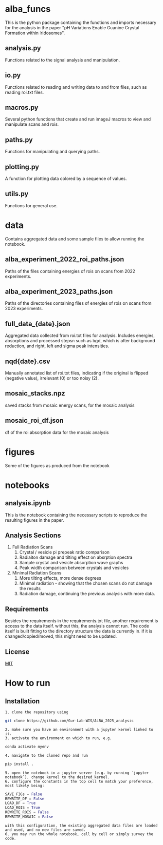 # alba_funcs
This is the python package containing the functions and imports necessary for the analysis in the paper "pH Variations Enable Guanine Crystal Formation within Iridosomes".

## analysis.py
Functions related to the signal analysis and manipulation.

## io.py
Functions related to reading and writing data to and from files, such as reading roi.txt files.

## macros.py
Several python functions that create and run imageJ macros to view and manipulate scans and rois.

## paths.py
Functions for manipulating and querying paths.

## plotting.py
A function for plotting data colored by a sequence of values.

## utils.py
Functions for general use.

# data
Contains aggregated data and some sample  files to allow running the notebook.

## alba_experiment_2022_roi_paths.json
Paths of the files containing energies of rois on scans from 2022 experiments.

## alba_experiment_2023_paths.json
Paths of the directories containing files of energies of rois on scans from 2023 experiments.

## full_data_{date}.json
Aggregated data collected from roi.txt files for analysis. Includes energies, absorptions and processed stepsn such as bgd, which is after background reduction, and right, left and sigma peak intensities.

## nqd{date}.csv
Manually annotated list of roi.txt files, indicating if the original is flipped (negative value), irrelevant (0) or too noisy (2).

## mosaic_stacks.npz
saved stacks from mosaic energy scans, for the mosaic analysis

## mosaic_roi_df.json
df of the roi absorption data for the mosaic analysis

# figures
Some of the figures as produced from the notebook

# notebooks

## analysis.ipynb
This is the notebook containing the necessary scripts to reproduce the resulting figures in the paper.

## Analysis Sections

1. Full Radiation Scans
    1. Crystal / vesicle pi prepeak ratio comparison
    2. Radiaiton damage and tilting effect on absrption spectra
    3. Sample crystal and vesicle absorption wave graphs
    4. Peak width comparison between crystals and vesicles
2. Minimal Radiation Scans
    1. More tilting effects, more dense degrees
    2. Minimal radiation - showing that the chosen scans do not damage the results
    3. Radiation damage, continuing the previous analysis with more data.
    

## Requirements

Besides the requirements in the requirements.txt file, another requirement is access to the data itself. without this, the analysis cannot run. The code itself is built fitting to the directory structure the data is currently in. if it is changed/copied/moved, this might need to be updated.

## License

[MIT](https://choosealicense.com/licenses/mit/)

# How to run
## Installation
    1. clone the repository using
```bash
git clone https://github.com/Gur-Lab-WIS/ALBA_2025_analysis
```
    2. make sure you have an environment with a jupyter kernel linked to it. 
    3. activate the environment on which to run, e.g.
```bash
conda activate myenv
```
    4. navigate to the cloned repo and run
```bash
pip install .
```
    5. open the notebook in a jupyter server (e.g. by running `jupyter notebook`), change kernel to the desired kernel.
    6. configure the constants in the top cell to match your preference, most likely being:
```python
SAVE_FIGs = False
REWRITE_DF = False
LOAD_DF = True
LOAD_ROIS = True
REWRITE_ROIS = False
REWRITE_MOSAIC = False
```
    with this configuration, the existing aggregated data files are loaded and used, and no new files are saved.
    6. you may run the whole notebook, cell by cell or simply survey the code. 
